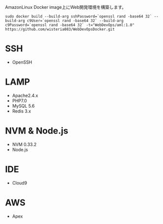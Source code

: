 AmazonLinux Docker image上にWeb開発環境を構築します。

```
sudo docker build --build-arg sshPassword=`openssl rand -base64 32` --build-arg c9User=`openssl rand -base64 32` --build-arg c9Password=`openssl rand -base64 32` -t="WebDevOps/aml:1.0" https://github.com/wisteria083/WebDevOpsDocker.git 
```

# SSH
* OpenSSH

# LAMP
* Apache2.4.x
* PHP7.0
* MySQL 5.6 
* Redis 3.x

# NVM & Node.js
* NVM 0.33.2
* Node.js

# IDE
* Cloud9

# AWS
* Apex
